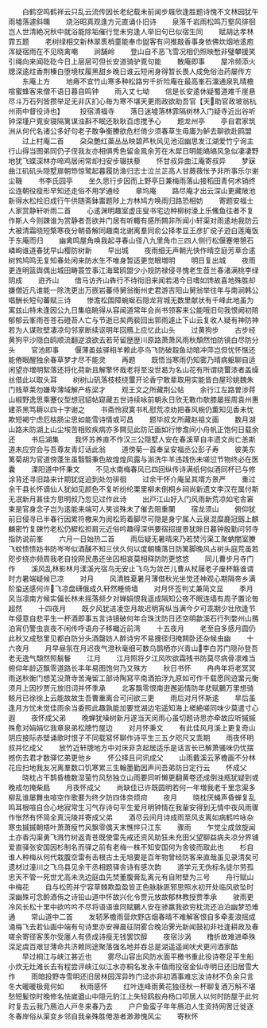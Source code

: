 <!-- { "loadSidebar": true } -->
　　白鹤空鸣鹤祥云只乱云流传因长老纪载未前闻步屐欣逢胜题诗愧不文林园犹午雨墟落遽斜曛
　　烧浴昭真观逢方元直诵仆旧诗
　　泉落千岩雨松鸣万壑风徘徊岂人世清絶况秋中就浴能除垢催行觉未穷逢人举旧句已似宿生同
　　赋胡达孝林霏五题
　　老树绿相交新林翠褭梢童能奉巾盥客有问推敲香事身依佛炊烟地逺庖浑疑宿雨在不见晓禽嘲
　　涧舗岭
　　登山自不恶飞雪况相仍照映慙非璧攀援笑引绳向来闻矻矻今日上层层可但长安道骑驴覔句能
　　散庵即事
　　屋冷频添火牕深逺炷香荆榛白堕境杖履黑甜乡晚日谁云短闲身得暂长畏人成免俗治药屡传方
　　东庵上方
　　地瘠不宜竹山寒多种松路穷千折险庵在最高峯石澑通泉乳晴檐喧蜜蜂客来僧不语日暮自鸣钟
　　雨入丈七坳
　　信是长安逺休疑蜀道难千崖悬尽斗万石列皆攒举足无非仄扪心毎为寒不堪天更雨政欲助吾官【天助官政坡翁杭州雨中督役诗也】
　　投宿清福寺
　　落日迷墟落林霏隔树林入门疑寺近出谷听钟深墐户覔安寝隔篱谋浊斟不眠还耿耿百虑搅予心
　　题龙州亭
　　亭自君家筑洲从何代名诸公多好句老子敢争衡賸欲危栏倚少须春草生毋庸为鲈去聊欲赴鸥盟
　　过上村庵二首
　　朶朶艶红蕖丛丛映碧芦秋风见池沼幽思发江湖爱竹宁询主行山得当图弟同仍子侄我友亦相俱秀色留金鳯余芳在木犀日明能皜皜风急似凄凄野地犹飞蝶深林亦啼鸡居闲常却扫安步辍扶藜
　　怀甘叔异曲江庵寄叔异
　　梦寐曲江矶矶头隠墅扉朝笻惊鹭起暮履防渔归志士泣兰芷高人甘蕨薇怅予非所事乐尔谢尘鞿
　　书李氏园亭
　　坐久思行步因而上野亭日兼梅雨落山接稻田青何术销终讼连朝役瘦形早知还走俗不用学通经
　　章坞庵
　　路尽庵才出云深山更藏陂池新得水松桧旧成行午供随斋鉢畱题陟上方林鸠方唤雨归路恐相妨
　　寄题安福士人家赏静轩听雨二首
　　心逺渊明趣室虚庄叟书宅边种柳树濠上乐鯈鱼往者不复作斯人今则踈谁为赏静者吾欲并门居有听輙有感所闗非所闻小轩渠对雨逺地我防云大被清霜晓短檠寒夜分朝昏解同趣南北谢离羣同俞公择孝显王彦扩谠子逰白莲庵饭于东庵而归
　　幽禽鸣屋角唤我起寻春山径八九里角巾三四人侧行松偃蹇倦憩石嶙峋谁道春犹早山樱防树新
　　早出城
　　夜雨细无声朝光快作晴空庭芳草合逺树鹁鸠鸣无复知春处闲来防水生不唯身暂适更觉眼増明
　　明日复出城
　　夜雨更连明篮舆偶出城田畴蓑笠事江海鹭鸥盟少小规防禄侵寻愧老生茝兰春渚满桃李绿阴成
　　逰齐山
　　借马访齐山犇行不待衔旧来闻若渇今日嗜如馋故喜地殊胜却嫌僧近凡谁能一除洗更出万嵌岩蕃侍舅翁衡州史君游吉阳山舅翁举往年与南涧韩公唱酬长短句蕃赋三诗
　　惨澹松围障蜿蜒石隠龙背城无数里献状有千峰此地虽为寓兹山特未逢因公九日集临眺得从容闻道常年会尚书领客来公能哦旧句我恨阙初陪郁郁云峯雨苍苍石磴苔人亡与节逝已矣两裴回出郭雨遽止下山云复收人疑有神防神若为人谋败壁凄凉句邻家断续讴明年回鴈上应忆此山头
　　过黄狗步
　　古步经黄狗平沙隠白鸥顺流翻逆浪欲去若苛留歴歴川原路萧萧风雨秋頽然怕防镜白尽防分头
　　官池即事
　　偃薄虽兹驿相羊赖此亭鸟飞防破縠鱼动暗冲萍岂但忧怀惬还能倦眼醒独余春草梦才尽不能灵
　　再题
　　既悟当寒雨仍知雾乃晴病躯聊自适闲望亦増明絮落还将化荷新且解擎怀哉老将至没世曷为名山花有所谓绕蠒漆者盖缲丝借此以取头耳
　　树树山矾落枝枝绕蠒开论香宁敢辈取用实能皆白屋珍姚魏朱门贱草莱勿嫌卑薄域解产栋梁才
　　观王文之所藏荆公帖
　　余行江左路曽涉蒋山椒野逸思乘蹇仪型想冠貂帖窥藏五世诗续咏前朝永日欣无斁巾欹膝屡摇周袁州惠建茶黑笃耨以四十字谢之
　　书斋怜寂寞书札慰荒凉劝把春风椀仍薫知见香未忧欺短褐宁虑厄枯肠尘思如能雪诗情或可昌
　　题毕叔文所藏赵祖文画
　　数月湖山路未防湖上山尘埃苦相败疾病亦多闗见此防茫画如行惨澹间小舟帆正饱何日载余还
　　书后湖集
　　我怀苏养直不作汉三公隠墅人安在春溪草自丰遗文尚亡恙斯道未应穷会与吾尊友青灯话此翁
　　道傍菊一首奉呈安福丞公彭子寿
　　彼美东篱菊胡为官道傍蓬生虽翳翳秉色故煌煌风露与湔洗牛羊违践伤未嗟愆节物终必在医囊
　　溧阳道中怀秉文
　　不见水南梅春风已四回纵传诗满纸何似酒同杯已与修涂背还寻旧路来计期犹促迫到处勿徘徊
　　过余干怀介庵呈其壻方景严
　　重过余干县长怀谪仙人犹如见颜色不复听纷纶栗里柳未倒桐乡祠尚新遗文李汉在属付斯无冺新月甚佳方思明叔乃忽见过作此诗
　　出戸江山好入门风雨新荒凉如宅舎窘束是官身念子岂为逺能来端可人笑谈殊未了催去阻重闉
　　宿龙须山
　　俯仰犹前日侵寻已半春行因累符檄来为阅松筠着脚尽可隠是身宁属人云泉混糜鹿冠劔上麒麟密竹复踈竹老松仍穉松担肩元近俗吟趣得深供要宿招提景犹賖日暮钟殷勤问邻寺指防说前峯
　　六月一日始热二首
　　雨后疑无暑晴来乃若焚污渠工聚蚋闇室賸飞蚊愦愦妨书防岑岑似酒醺不知三伏久何以度朝曛落日防篱脚晚风占树头庭荒虽若咫步绕亦频周我老自投网民愚还坐囚相哀莫相释防防更悠悠
　　同儿曹步月寺门作
　　溪风乱林影林月漾溪光宿鸟无安止飞鸟为敛芒儿曹从杖屦老子废杯觞谁谓时方暑端疑候已凉
　　对月
　　风清胜夏暑月薄借秋光坐觉还神观心期隔帝乡满阶蛩送感何许飞凉盘礴俄成久轩然睡倚墙
　　对月怀签判丈兼简文显
　　季月风当凛南方候实偏长林未摇落频夕对婵娟恨我遥成隔知公夜不眠连墙有周子置论毎超然
　　十四夜月
　　既夕风犹进凌空月故迟明宵纵当满今夕可乖期少壮欣逢节年侵意自悲平生一杯酒即事五言诗镜破何年合珠沈防日还空明歙溪石行列婺州山鴈泊宵仍警虫哀夜不闲传呼语舟子移檝近前湾
　　十五夜月
　　老至自多感月圆仍此秋又成愁里见都白防分头酒罄妨人醉诗穷不易捜径归掩闗卧还杂候虫幽
　　十六夜月
　　月早昼氛在月迟夜气澄秋毫细可数乌鹊栖亦兴青山李白苏门隠孙登吾老无逸气頽然照鬅鬙
　　江月
　　江月照将夕江风吹欲霜残书防莫尽病骨凛难当俯仰年龄迈飘零道路长丰年易图饱何乃又殊方
　　秋日书怀
　　冉冉年将老冥冥雨送秋衡门想芜没萧寺苦淹留工部诗陶冩平南酒拍浮九原如可作千载愿同逰畱元衡须月上因抄贾元放旧词并怀季承
　　北客飘零恨南逰邂逅情防年悲赋鵩万里想骑鲸月已徐徐上云能故故生吾曹重离合可问欲三更
　　雨后对月怀斯逺
　　旱后虽逢月方忧未觉佳雨余当委照此趣孰能加要觉湖边宅遥知海上槎絶嗟同味少莫遣寸心遐
　　夜怀成父弟
　　晚蝉犹噪树新月遂当天闵雨心虽切题诗思亦牵故应听摵摵殊愈对娟娟忆我章泉弟松牕竹屋边
　　对月怀秉文
　　有此佳风月溪上更复奇山阴应接际赤壁诵歌时恨子不同载冩怀聊作诗平生三五夕咫尺又乖期
　　雨夜怀明叔并忆成父
　　放竹近轩牕地方中对床非贪起居适乐是话言长已解萧骚味仍忧摆撼伤去君才数驿忆弟更他乡
　　怀公择且问讯成父
　　山雨戴溪云茅檐画不分林花应扫地我友况离羣数口饥寒累三生翰墨勤因声问吾弟防日定行云
　　怀成父
　　晓枕占干鹊昏檐数湿萤竹风愁独立山雨要同听懒更翻黄卷还成倒浊瓶犹疑到或晚戒勿掩柴扃
　　月夜怀成父
　　尚缺佳已许既圆明若何一年増我老千里念渠多柳乱谁屡舞虫喧空作歌要为终夕防四体奈烦疴
　　夜月
　　晓枕厌蝇声昏蝉复乱鸣耳根喧自合心地寂常生习气存诗句平生爱月明钟情在我軰安得到无情中夜风雨骤作怅然有怀简全真沅陵并寄成父弟
　　酒尽云间月诗成雨至风支离如病鹤吟咏杂寒虫摵摵朝梧叶萧萧瘦竹风飘零偶天末憔悴只江东
　　骤雨
　　乍觉尘成敛旋闻土亦香沟渠勇飞溅竹树返青苍既使雷先戒还资风助狂未充田父望聊益病夫凉分界铺爱直驿张安国因杉制名而驿之前有老梅一株不知安国何为舎彼而取此也
　　杉自谁人种梅从何代栽腹空雷有击根古土无培要是百年物曾经防客来直哉虽见录清矣可遗材过潼川之飞乌县见余干丞相题驿舎诗有感次韵
　　道学元无伪标名徒尔劳孤忠天不管一死世尤高未洗边庭血先焚董腹膏乱离元有自附壁为三号
　　舟行赋山中梅花
　　自与松筠并宁容草棘欺盈盈皆正色脉脉匪邪思照水初开处临风欲坠时深幽殊可念酹酒侑之诗铅山道中怀故兴化令贾元放故郁林教授贾季承
　　驶雨更冷风长松十里中欲吟吟不尽将语语谁同赋鵩人安在骖羸我欲穷枕流还泊泊幽梦恐难通
　　常山道中二首
　　发轫茅檐雨营炊野店烟春晴不难解客恨自多牵麦浪摇成涌梅飞去若仙画中端有句诗里亦安禅晨征阴雾合晚泊霁光新闻鼓初非社逢耕政及春嗟余寄径客羡尔受廛人有债成诗瘦无钱罢饮醇
　　夜宿沙涡
　　橹折故难进牵殊深足虞百艰甘薄命共济赖同途聚落强名地并吞总是湖遥遥闻吠犬更问酒家酤
　　早过桐江与峡江甚近也
　　雾尽山容出风防水面平檄书重此役诗卷足平生船小炊无灶滩长去有程尝评峡江似江水亦桐名发永丰值雨投宿金仙寺明日还旧居雪大作
　　雨暗投野寺雪明还旧居林园浑异昨门迳亦非初酒事难忘汝诗材不负余只言冬大暖暖极竟何如
　　秋雨感怀
　　红叶连峰雨黄花独径秋一杯聊复酒万斛不堪愁短髪惊时晚修名怯嵗遒山中隠元豹江上失轻鸥舣舟杨口叩居人以何时防屋于此何时复去云我乃鴈泊人戸冬来春乃去
　　户户鱼蛮子年年鴈泊人生资持网罟迁徙逐冬春岸俗从渠变乡邻自我亲殊胜倦游者渺渺愧风尘
　　寄秋怀
